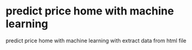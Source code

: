 # predict price home with machine learning
 predict price home with machine learning with extract data from html file 
